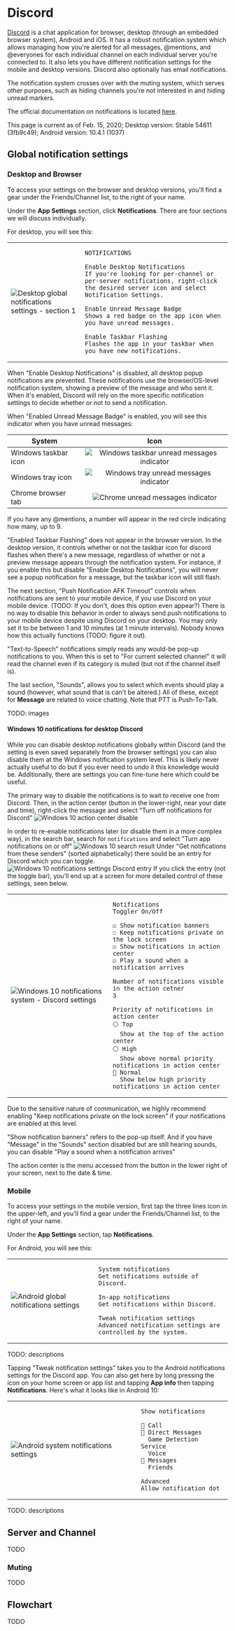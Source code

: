 # Discord

[Discord](http://discordapp.com/) is a chat application for browser, desktop (through an embedded browser system), Android and iOS. It has a robust notification system which allows managing how you're alerted for all messages, @mentions, and @everyones for each individual channel on each individual server you're connected to. It also lets you have different notification settings for the mobile and desktop versions. Discord also optionally has email notifications.

The notification system crosses over with the muting system, which serves other purposes, such as hiding channels you're not interested in and hiding unread markers.

The official documentation on notifications is located [here](https://support.discordapp.com/hc/en-us/sections/201131308-Notifications).

This page is current as of Feb. 15, 2020; Desktop version: Stable 54611 (3fb9c49); Android version: 10.4.1 (1037) <!-- If the UI wasn't changed, feel free to just update the version without retaking any shots! Don't change filenames unless the shot was retaken. -->

## Global notification settings

### Desktop and Browser

To access your settings on the browser and desktop versions, you'll find a gear under the Friends/Channel list, to the right of your name.

Under the **App Settings** section, click **Notifications**. There are four sections we will discuss individually.

For desktop, you will see this:

<table><tr><td markdown="1">

![Desktop global notifications settings - section 1](images/windows-global_section1-stable_54611.png)

</td><td markdown="1">

```none
NOTIFICATIONS

Enable Desktop Notifications
If you're looking for per-channel or per-server notifications, right-click the desired server icon and select Notification Settings.

Enable Unread Message Badge
Shows a red badge on the app icon when you have unread messages.

Enable Taskbar Flashing
Flashes the app in your taskbar when you have new notifications.
```

</td></tr></table>

When "Enable Desktop Notifications" is disabled, all desktop popup notifications are prevented. These notifications use the browser/OS-level notification system, showing a preview of the message and who sent it. When it's enabled, Discord will rely on the more specific notification settings to decide whether or not to send a notification.

When "Enabled Unread Message Badge" is enabled, you will see this indicator when you have unread messages:

| System | Icon |
| --- | :-: |
| Windows taskbar icon | ![Windows taskbar unread messages indicator](images/windows-unread_indicator-stable_54611.png) |
| Windows tray icon | ![Windows tray unread messages indicator](images/windows-unread_tray_indicator-stable_54611.png) |
| Chrome browser tab | ![Chrome unread messages indicator](images/chrome-unread_indicator-stable_54611.png) |

If you have any @mentions, a number will appear in the red circle indicating how many, up to 9.

"Enabled Taskbar Flashing" does not appear in the browser version. In the desktop version, it controls whether or not the taskbar icon for discord flashes when there's a new message, regardless of whether or not a preview message appears through the notification system. For instance, if you enable this but disable "Enable Desktop Notifications", you will never see a popup notification for a message, but the taskbar icon will still flash.

The next section, "Push Notification AFK Timeout" controls when notifications are sent to your mobile device, if you use Discord on your mobile device. (TODO: If you don't, does this option even appear?) There is no way to disable this behavior in order to always send push notifications to your mobile device despite using Discord on your desktop. You may only set it to be between 1 and 10 minutes (at 1 minute intervals). Nobody knows how this actually functions (TODO: figure it out).

"Text-to-Speech" notifications simply reads any would-be pop-up notifications to you. When this is set to "For current selected channel" it will read the channel even if its category is muted (but not if the channel itself is).

The last section, "Sounds", allows you to select which events should play a sound (however, what sound that is can't be altered.) All of these, except for **Message** are related to voice chatting. Note that PTT is Push-To-Talk.

TODO: images

#### Windows 10 notifications for desktop Discord

While you can disable desktop notifications globally within Discord (and the setting is even saved separately from the browser settings) you can also disable them at the Windows notification system level. This is likely never actually useful to do but if you ever need to _undo_ it this knowledge would be. Additionally, there are settings you can fine-tune here which could be useful.

The primary way to disable the notifications is to wait to receive one from Discord. Then, in the action center (button in the lower-right, near your date and time), right-click the message and select "Turn off notifications for Discord" ![Windows 10 action center disable](images/windows10-notification_area_disable-stable_54611.png)

In order to re-enable notifications later (or disable them in a more complex way), in the search bar, search for `notifications` and select "Turn app notifications on or off" ![Windows 10 search result](images/windows10-notifications_search_entry.png) Under "Get notifications from these senders" (sorted alphabetically) there sould be an entry for Discord which you can toggle. ![Windows 10 notifications settings Discord entry](images/windows10-notification_settings_discord-stable_54611.png) If you click the entry (not the toggle bar), you'll end up at a screen for more detailed control of these settings, seen below.

<table><tr><td markdown="1">

![Windows 10 notifications system - Discord settings](images/windows10-discord_notifications_settings-stable_54611.png)

</td><td markdown="1">

```none
Notifications
Toggler On/Off

☑ Show notification banners
☐ Keep notifications private on the lock screen
☑ Show notifications in action center
☑ Play a sound when a notification arrives

Number of notifications visible in the action cetner
3

Priority of notifications in action center
⚪ Top
  Show at the top of the action center
⚪ High
  Show above normal priority notifications in action center
🔘 Normal
  Show below high priority notifications in action center
```

</td></tr></table>

Due to the sensitive nature of communication, we highly recommend enabling "Keep notifications private on the lock screen" if your notifications are enabled at this level.

"Show notification banners" refers to the pop-up itself. And if you have "Message" in the "Sounds" section disabled but are still hearing sounds, you can disable "Play a sound when a notification arrives"

The action center is the menu accessed from the button in the lower right of your screen, next to the date & time.

### Mobile

To access your settings in the mobile version, first tap the three lines icon in the upper-left, and you'll find a gear under the Friends/Channel list, to the right of your name.

Under the **App Settings** section, tap **Notifications**.

For Android, you will see this:

<table><tr><td markdown="1">

![Android global notifications settings](images/android-global-10.4.1.png)

</td><td markdown="1">

```none
System notifications
Get notifications outside of Discord.

In-app notifications
Get notifications within Discord.

Tweak notification settings
Advanced notification settings are controlled by the system.
```

</td></tr></table>

TODO: descriptions

Tapping "Tweak notification settings" takes you to the Android notifications settings for the Discord app. You can also get here by long pressing the icon on your home screen or app list and tapping **App info** then tapping **Notifications**. Here's what it looks like in Android 10:

<table><tr><td markdown="1">

![Android system notifications settings](images/android10-system-10.4.1.png)

</td><td markdown="1">

```none
Show notifications

🔔 Call
🔔 Direct Messages
  Game Detection Service
  Voice
🔔 Messages
  Friends

Advanced
Allow notification dot
```

</td></tr></table>

TODO: descriptions

## Server and Channel

TODO

### Muting

TODO

## Flowchart

TODO
